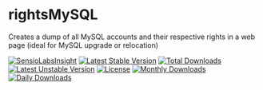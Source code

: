 # rightsMySQL
Creates a dump of all MySQL accounts and their respective rights in a web page
(ideal for MySQL upgrade or relocation)

[![SensioLabsInsight](https://insight.sensiolabs.com/projects/1cc4363b-387c-4f12-ad5d-6113c43036bb/big.png)](https://insight.sensiolabs.com/projects/1cc4363b-387c-4f12-ad5d-6113c43036bb)
[![Latest Stable Version](https://poser.pugx.org/danielgp/rights-mysql/v/stable)](https://packagist.org/packages/danielgp/rights-mysql)
[![Total Downloads](https://poser.pugx.org/danielgp/rights-mysql/downloads)](https://packagist.org/packages/danielgp/rights-mysql)
[![Latest Unstable Version](https://poser.pugx.org/danielgp/rights-mysql/v/unstable)](https://packagist.org/packages/danielgp/rights-mysql)
[![License](https://poser.pugx.org/danielgp/rights-mysql/license)](https://packagist.org/packages/danielgp/rights-mysql)
[![Monthly Downloads](https://poser.pugx.org/danielgp/rights-mysql/d/monthly)](https://packagist.org/packages/danielgp/rights-mysql)
[![Daily Downloads](https://poser.pugx.org/danielgp/rights-mysql/d/daily)](https://packagist.org/packages/danielgp/rights-mysql)
